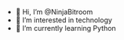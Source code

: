 - 👋 Hi, I’m @NinjaBitroom
- 👀 I’m interested in technology
- 🌱 I’m currently learning Python

<!---
NinjaBitroom/NinjaBitroom is a ✨ special ✨ repository because its `README.md` (this file) appears on your GitHub profile.
You can click the Preview link to take a look at your changes.
--->
